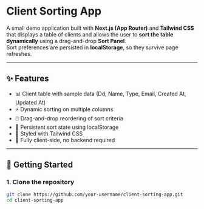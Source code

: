 # Client Sorting App

A small demo application built with **Next.js (App Router)** and **Tailwind CSS** that displays a table of clients and allows the user to **sort the table dynamically** using a drag-and-drop **Sort Panel**.  
Sort preferences are persisted in **localStorage**, so they survive page refreshes.

---

## ✨ Features

- 📊 Client table with sample data (Dd, Name, Type, Email, Created At, Updated At)  
- ⚡ Dynamic sorting on multiple columns  
- 🖱️ Drag-and-drop reordering of sort criteria  
- 💾 Persistent sort state using localStorage  
- 🎨 Styled with Tailwind CSS  
- 🔄 Fully client-side, no backend required  

---

## 🚀 Getting Started

### 1. Clone the repository
```bash
git clone https://github.com/your-username/client-sorting-app.git
cd client-sorting-app
